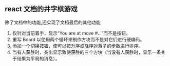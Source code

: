 ## react 文档的井字棋游戏

除了文档中的功能,还实现了文档最后的其他功能
1. 仅针对当前着手，显示“You are at move #…”而不是按钮。
2. 重写 Board 以使用两个循环来制作方块而不是对它们进行硬编码。
3. 添加一个切换按钮，使可以按升序或降序对落子的步数进行排序。
4. 当有人获胜时，突出显示致使获胜的三个方块（当没有人获胜时，显示一条关于结果为平局的消息）。

